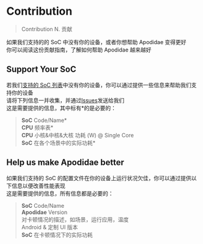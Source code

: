 # Contribution
> Contribution N. 贡献

如果我们支持的的 SoC 中没有你的设备，或者你想帮助 Apodidae 变得更好  
你可以阅读这份贡献指南，了解如何帮助 Apodidae 越来越好
## Support Your SoC
若我们[支持的 SoC 列表](https://apodidae.nalanyinyun.ml/SoC.html)中没有你的设备，你可以通过提供一些信息来帮助我们支持你的设备  
请将下列信息一并收集，并通过[Issues](https://github.com/naranyinyun/Apodidae/issues)发送给我们  
这是需要提供的信息，其中标有*的是必要的：
> **SoC** Code/Name*   
> **CPU** 频率表*  
> **CPU** 小核&中核&大核 功耗 (W) @ Single Core  
> **SoC** 在各个场景中的实际功耗*

## Help us make Apodidae better
如果我们支持的 SoC 的配置文件在你的设备上运行状况欠佳，你可以通过提供以下信息以便改善性能表现  
这是需要提供的信息，所有信息都是必要的：  
> **SoC** Code/Name  
> **Apodidae** Version  
> 对卡顿情况的描述，如场景，运行应用，温度  
> Android & 定制 UI 版本  
> **SoC** 在卡顿情况下的实际功耗  



<style lang="scss">
::-webkit-scrollbar {
  width: 0 !important;
}
::-webkit-scrollbar {
  width: 0 !important;height: 0;
}
</style>


